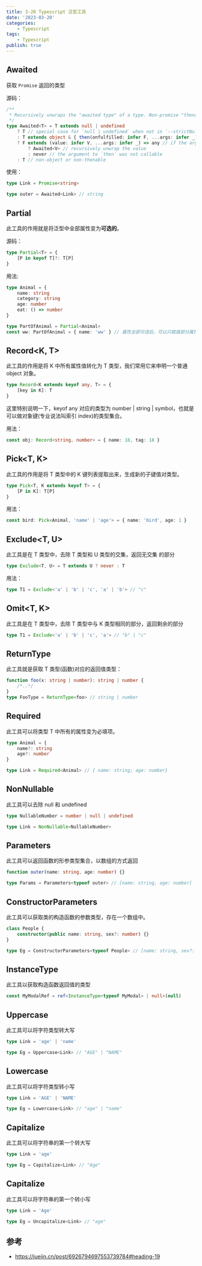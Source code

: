 ```yaml
---
title: 3-20 Typescript 泛型工具
date: '2023-03-20'
categories:
    - Typescript
tags:
    - Typescript
publish: true
---
```


## Awaited<T>

获取 `Promise` 返回的类型

源码：

```ts
/**
 * Recursively unwraps the "awaited type" of a type. Non-promise "thenables" should resolve to `never`. This emulates the behavior of `await`.
 */
type Awaited<T> = T extends null | undefined
    ? T // special case for `null | undefined` when not in `--strictNullChecks` mode
    : T extends object & { then(onfulfilled: infer F, ...args: infer _): any } // `await` only unwraps object types with a callable `then`. Non-object types are not unwrapped
    ? F extends (value: infer V, ...args: infer _) => any // if the argument to `then` is callable, extracts the first argument
        ? Awaited<V> // recursively unwrap the value
        : never // the argument to `then` was not callable
    : T // non-object or non-thenable
```

使用：

```ts
type Link = Promise<string>

type outer = Awaited<Link> // string
```

## Partial<T>

此工具的作用就是将泛型中全部属性变为**可选的**。

源码：

```ts
type Partial<T> = {
    [P in keyof T]?: T[P]
}
```

用法:

```ts
type Animal = {
    name: string
    category: string
    age: number
    eat: () => number
}

type PartOfAnimal = Partial<Animal>
const ww: PartOfAnimal = { name: 'ww' } // 属性全部可选后，可以只赋值部分属性了
```

## Record<K, T>

此工具的作用是将 K 中所有属性值转化为 T 类型，我们常用它来申明一个普通 object 对象。

```ts
type Record<K extends keyof any, T> = {
    [key in K]: T
}
```

这里特别说明一下，keyof any 对应的类型为 number | string | symbol，也就是可以做对象键(专业说法叫索引 index)的类型集合。

用法：

```ts
const obj: Record<string, number> = { name: 18, tag: 18 }
```

## Pick<T, K>

此工具的作用是将 T 类型中的 K 键列表提取出来，生成新的子键值对类型。

```ts
type Pick<T, K extends keyof T> = {
    [P in K]: T[P]
}
```

用法：

```ts
const bird: Pick<Animal, 'name' | 'age'> = { name: 'bird', age: 1 }
```

## Exclude<T, U>

此工具是在 T 类型中，去除 T 类型和 U 类型的交集，返回无交集 的部分

```ts
type Exclude<T, U> = T extends U ? never : T
```

用法：

```ts
type T1 = Exclude<'a' | 'b' | 'c', 'a' | 'b'> // "c"
```

## Omit<T, K>

此工具是在 T 类型中，去除 T 类型中与 K 类型相同的部分，返回剩余的部分

```ts
type T1 = Exclude<'a' | 'b' | 'c', 'a'> // "b" | "c"
```

## ReturnType<T>

此工具就是获取 T 类型(函数)对应的返回值类型：

```ts
function foo(x: string | number): string | number {
    /*..*/
}
type FooType = ReturnType<foo> // string | number
```

## Required<T>

此工具可以将类型 T 中所有的属性变为必填项。

```ts
type Animal = {
    name?: string
    age?: number
}

type Link = Required<Animal> // { name: string; age: number}
```

## NonNullable<T>

此工具可以去除 null 和 undefined

```ts
type NullableNumber = number | null | undefined

type Link = NonNullable<NullableNumber>
```

## Parameters<T>

此工具可以返回函数的形参类型集合，以数组的方式返回

```ts
function outer(name: string, age: number) {}

type Params = Parameters<typeof outer> // [name: string, age: number]
```

## ConstructorParameters<T>

此工具可以获取类的构造函数的参数类型，存在一个数组中。

```ts
class People {
    constructor(public name: string, sex?: number) {}
}

type Eg = ConstructorParameters<typeof People> // [name: string, sex?: number | undefined]
```

## InstanceType<T>

此工具以获取构造函数返回值的类型

```ts
const MyModalRef = ref<InstanceType<typeof MyModal> | null>(null)
```

## Uppercase<T>

此工具可以将字符类型转大写

```ts
type Link = 'age' | 'name'

type Eg = Uppercase<Link> // "AGE" | "NAME"
```

## Lowercase<T>

此工具可以将字符类型转小写

```ts
type Link = 'AGE' | 'NAME'

type Eg = Lowercase<Link> // "age" | "name"
```

## Capitalize<T>

此工具可以将字符串的第一个转大写

```ts
type Link = 'age'

type Eg = Capitalize<Link> // "Age"
```

## Capitalize<T>

此工具可以将字符串的第一个转小写

```ts
type Link = 'Age'

type Eg = Uncapitalize<Link> // "age"
```

## 参考

-   <a target="_blank" href="https://juejin.cn/post/6926794697553739784#heading-19">https://juejin.cn/post/6926794697553739784#heading-19</a>
